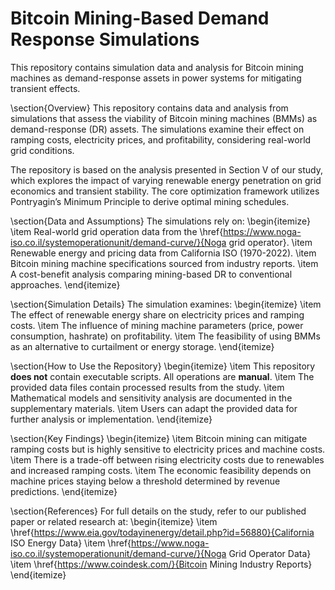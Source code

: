 # Bitcoin Mining-Based Demand Response Simulations
This repository contains simulation data and analysis for Bitcoin mining machines as demand-response assets in power systems for mitigating transient effects.

\section{Overview}
This repository contains data and analysis from simulations that assess the viability of Bitcoin mining machines (BMMs) as demand-response (DR) assets. The simulations examine their effect on ramping costs, electricity prices, and profitability, considering real-world grid conditions. 

The repository is based on the analysis presented in Section V of our study, which explores the impact of varying renewable energy penetration on grid economics and transient stability. The core optimization framework utilizes Pontryagin’s Minimum Principle to derive optimal mining schedules.

\section{Data and Assumptions}
The simulations rely on:
\begin{itemize}
    \item Real-world grid operation data from the \href{https://www.noga-iso.co.il/systemoperationunit/demand-curve/}{Noga grid operator}.
    \item Renewable energy and pricing data from California ISO (1970-2022).
    \item Bitcoin mining machine specifications sourced from industry reports.
    \item A cost-benefit analysis comparing mining-based DR to conventional approaches.
\end{itemize}

\section{Simulation Details}
The simulation examines:
\begin{itemize}
    \item The effect of renewable energy share on electricity prices and ramping costs.
    \item The influence of mining machine parameters (price, power consumption, hashrate) on profitability.
    \item The feasibility of using BMMs as an alternative to curtailment or energy storage.
\end{itemize}

\section{How to Use the Repository}
\begin{itemize}
    \item This repository **does not** contain executable scripts. All operations are **manual**.
    \item The provided data files contain processed results from the study.
    \item Mathematical models and sensitivity analysis are documented in the supplementary materials.
    \item Users can adapt the provided data for further analysis or implementation.
\end{itemize}

\section{Key Findings}
\begin{itemize}
    \item Bitcoin mining can mitigate ramping costs but is highly sensitive to electricity prices and machine costs.
    \item There is a trade-off between rising electricity costs due to renewables and increased ramping costs.
    \item The economic feasibility depends on machine prices staying below a threshold determined by revenue predictions.
\end{itemize}

\section{References}
For full details on the study, refer to our published paper or related research at:
\begin{itemize}
    \item \href{https://www.eia.gov/todayinenergy/detail.php?id=56880}{California ISO Energy Data}
    \item \href{https://www.noga-iso.co.il/systemoperationunit/demand-curve/}{Noga Grid Operator Data}
    \item \href{https://www.coindesk.com/}{Bitcoin Mining Industry Reports}
\end{itemize}

